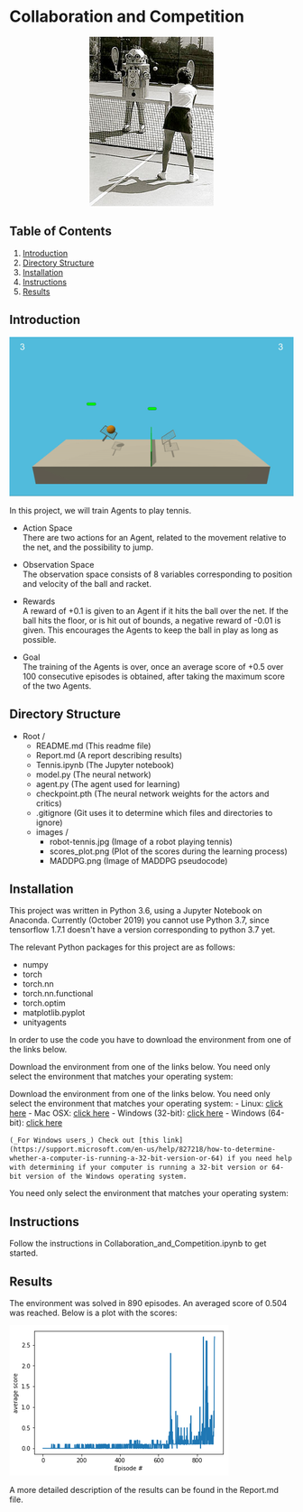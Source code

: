 # Collaboration and Competition

<p align="center">
    <img src="./images/robot-tennis.jpg" width="220" title="Random Agent" alt="Robot playing tennis.">
</p>

## Table of Contents

1. [Introduction](#introduction)
2. [Directory Structure](#directoryStructure)
3. [Installation](#installation)
4. [Instructions](#instructions)
5. [Results](#results)

## Introduction <a name="introduction"></a>
<p align="center">
    <img src="./images/tennis.gif" width="800" title="Random Agent" alt="Robot playing tennis.">
</p>

In this project, we will train Agents to play tennis.

- Action Space  
There are two actions for an Agent, related to the movement relative to the net, and the possibility to jump.

- Observation Space  
The observation space consists of 8 variables corresponding to position and velocity of the ball and racket.

- Rewards  
A reward of +0.1 is given to an Agent if it hits the ball over the net. If the ball hits the floor, or is hit 
out of bounds, a negative reward of -0.01 is given. This encourages the Agents to keep the ball in play as 
long as possible.

- Goal  
The training of the Agents is over, once an average score of +0.5 over 100 consecutive episodes is obtained, 
after taking the maximum score of the two Agents.

## Directory Structure <a name="directoryStructure"></a>

- Root /
    - README.md (This readme file)
    - Report.md (A report describing results)
    - Tennis.ipynb (The Jupyter notebook)
    - model.py (The neural network)
    - agent.py (The agent used for learning)
    - checkpoint.pth (The neural network weights for the actors and critics)
    - .gitignore (Git uses it to determine which files and directories to ignore)
    - images /  
        - robot-tennis.jpg  (Image of a robot playing tennis)
        - scores_plot.png (Plot of the scores during the learning process)
        - MADDPG.png (Image of MADDPG pseudocode)
        
## Installation <a name="installation"></a>

This project was written in Python 3.6, using a Jupyter Notebook on Anaconda. Currently (October 2019) you cannot use Python 3.7, since tensorflow 1.7.1 doesn't have a version corresponding to python 3.7 yet.

The relevant Python packages for this project are as follows:

- numpy  
- torch  
- torch.nn  
- torch.nn.functional  
- torch.optim  
- matplotlib.pyplot  
- unityagents 

In order to use the code you have to download the environment from one of the links below.

Download the environment from one of the links below. You need only select the environment that matches your operating system:

Download the environment from one of the links below.  You need only select the environment that matches your operating system:
    - Linux: [click here](https://s3-us-west-1.amazonaws.com/udacity-drlnd/P3/Tennis/Tennis_Linux.zip)
    - Mac OSX: [click here](https://s3-us-west-1.amazonaws.com/udacity-drlnd/P3/Tennis/Tennis.app.zip)
    - Windows (32-bit): [click here](https://s3-us-west-1.amazonaws.com/udacity-drlnd/P3/Tennis/Tennis_Windows_x86.zip)
    - Windows (64-bit): [click here](https://s3-us-west-1.amazonaws.com/udacity-drlnd/P3/Tennis/Tennis_Windows_x86_64.zip)
    
    (_For Windows users_) Check out [this link](https://support.microsoft.com/en-us/help/827218/how-to-determine-whether-a-computer-is-running-a-32-bit-version-or-64) if you need help with determining if your computer is running a 32-bit version or 64-bit version of the Windows operating system.


You need only select the environment that matches your operating system:

## Instructions <a name="instructions"></a>

Follow the instructions in Collaboration_and_Competition.ipynb to get started.

## Results <a name="results"></a>

The environment was solved in 890 episodes. An averaged score of 0.504 was reached. 
Below is a plot with the scores:

![scores](images/scores_plot.png)

A more detailed description of the results can be found in the Report.md file.
